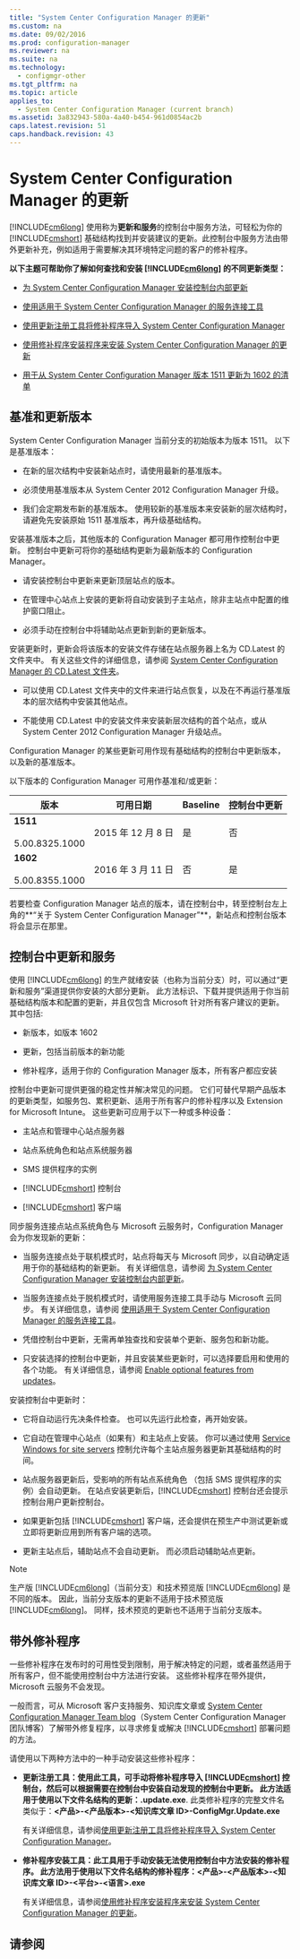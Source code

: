 ```yaml
---
title: "System Center Configuration Manager 的更新"
ms.custom: na
ms.date: 09/02/2016
ms.prod: configuration-manager
ms.reviewer: na
ms.suite: na
ms.technology: 
  - configmgr-other
ms.tgt_pltfrm: na
ms.topic: article
applies_to: 
  - System Center Configuration Manager (current branch)
ms.assetid: 3a832943-580a-4a40-b454-961d0854ac2b
caps.latest.revision: 51
caps.handback.revision: 43
---
```

# System Center Configuration Manager 的更新
[!INCLUDE[cm6long](../LocTest/includes/cm6long_md.md)] 使用称为**更新和服务**的控制台中服务方法，可轻松为你的 [!INCLUDE[cmshort](../LocTest/includes/cmshort_md.md)] 基础结构找到并安装建议的更新。此控制台中服务方法由带外更新补充，例如适用于需要解决其环境特定问题的客户的修补程序。  
  
 **以下主题可帮助你了解如何查找和安装 [!INCLUDE[cm6long](../LocTest/includes/cm6long_md.md)] 的不同更新类型：**  
  
-   [为 System Center Configuration Manager 安装控制台内部更新](../LocTest/Install-in-console-updates-for-System-Center-Configuration-Manager.md)  
  
-   [使用适用于 System Center Configuration Manager 的服务连接工具](../LocTest/Use-the-Service-Connection-Tool-for-System-Center-Configuration-Manager.md)  
  
-   [使用更新注册工具将修补程序导入 System Center Configuration Manager](../LocTest/Use-the-Update-Registration-Tool-to-import-hotfixes-to-System-Center-Configuration-Manager.md)  
  
-   [使用修补程序安装程序来安装 System Center Configuration Manager 的更新](../LocTest/Use-the-Hotfix-Installer-to-install-updates-for-System-Center-Configuration-Manager.md)  
  
-   [用于从 System Center Configuration Manager 版本 1511 更新为 1602 的清单](../Topic/Checklist%20for%20updating%20from%20System%20Center%20Configuration%20Manager%20version%201511%20to%201602.md)  
  
## <a name="bkmk_Baselines"></a>基准和更新版本  
System Center Configuration Manager 当前分支的初始版本为版本 1511。 以下是基准版本：  
  
-   在新的层次结构中安装新站点时，请使用最新的基准版本。  
  
-   必须使用基准版本从 System Center 2012 Configuration Manager 升级。  
  
-   我们会定期发布新的基准版本。 使用较新的基准版本来安装新的层次结构时，请避免先安装原始 1511 基准版本，再升级基础结构。  
  
安装基准版本之后，其他版本的 Configuration Manager 都可用作控制台中更新。 控制台中更新可将你的基础结构更新为最新版本的 Configuration Manager。  
  
-   请安装控制台中更新来更新顶层站点的版本。  
  
-   在管理中心站点上安装的更新将自动安装到子主站点，除非主站点中配置的维护窗口阻止。  
  
-   必须手动在控制台中将辅助站点更新到新的更新版本。  
  
安装更新时，更新会将该版本的安装文件存储在站点服务器上名为 CD.Latest 的文件夹中。 有关这些文件的详细信息，请参阅 [System Center Configuration Manager 的 CD.Latest 文件夹](../LocTest/The-CD.Latest-folder-for-System-Center-Configuration-Manager.md)。  
  
-   可以使用 CD.Latest 文件夹中的文件来进行站点恢复，以及在不再运行基准版本的层次结构中安装其他站点。  
  
-   不能使用 CD.Latest 中的安装文件来安装新层次结构的首个站点，或从 System Center 2012 Configuration Manager 升级站点。  
  
Configuration Manager 的某些更新可用作现有基础结构的控制台中更新版本，以及新的基准版本。  
  
以下版本的 Configuration Manager 可用作基准和\/或更新：  
  
|版本|可用日期|Baseline|控制台中更新|  
|------|--------|------------|----------|  
|**1511**<br /><br />5.00.8325.1000|2015 年 12 月 8 日|是|否|  
|**1602**<br /><br />5.00.8355.1000|2016 年 3 月 11 日|否|是|  
  
若要检查 Configuration Manager 站点的版本，请在控制台中，转至控制台左上角的**“关于 System Center Configuration Manager”**，新站点和控制台版本将会显示在那里。  
  
## <a name="bkmk_inconsole"></a>控制台中更新和服务  
使用 [!INCLUDE[cm6long](../LocTest/includes/cm6long_md.md)] 的生产就绪安装（也称为当前分支）时，可以通过“更新和服务”渠道提供你安装的大部分更新。 此方法标识、下载并提供适用于你当前基础结构版本和配置的更新，并且仅包含 Microsoft 针对所有客户建议的更新。 其中包括:  
  
-   新版本，如版本 1602  
  
-   更新，包括当前版本的新功能  
  
-   修补程序，适用于你的 Configuration Manager 版本，所有客户都应安装  
  
控制台中更新可提供更强的稳定性并解决常见的问题。 它们可替代早期产品版本的更新类型，如服务包、累积更新、适用于所有客户的修补程序以及 Extension for Microsoft Intune。 这些更新可应用于以下一种或多种设备：  
  
-   主站点和管理中心站点服务器  
  
-   站点系统角色和站点系统服务器  
  
-   SMS 提供程序的实例  
  
-   [!INCLUDE[cmshort](../LocTest/includes/cmshort_md.md)] 控制台  
  
-   [!INCLUDE[cmshort](../LocTest/includes/cmshort_md.md)] 客户端  
  
同步服务连接点站点系统角色与 Microsoft 云服务时，Configuration Manager 会为你发现新的更新：  
  
-   当服务连接点处于联机模式时，站点将每天与 Microsoft 同步，以自动确定适用于你的基础结构的新更新。 有关详细信息，请参阅 [为 System Center Configuration Manager 安装控制台内部更新](../LocTest/Install-in-console-updates-for-System-Center-Configuration-Manager.md)。  
  
-   当服务连接点处于脱机模式时，请使用服务连接工具手动与 Microsoft 云同步。 有关详细信息，请参阅 [使用适用于 System Center Configuration Manager 的服务连接工具](../LocTest/Use-the-Service-Connection-Tool-for-System-Center-Configuration-Manager.md)。  
  
-   凭借控制台中更新，无需再单独查找和安装单个更新、服务包和新功能。  
  
-   只安装选择的控制台中更新，并且安装某些更新时，可以选择要启用和使用的各个功能。 有关详细信息，请参阅 [Enable optional features from updates](../LocTest/Install-in-console-updates-for-System-Center-Configuration-Manager.md#bkmk_options)。  
  
安装控制台中更新时：  
  
-   它将自动运行先决条件检查。 也可以先运行此检查，再开始安装。  
  
-   它自动在管理中心站点（如果有）和主站点上安装。 你可以通过使用 [Service Windows for site servers](../LocTest/Install-in-console-updates-for-System-Center-Configuration-Manager.md#bkmk_ServiceWindow) 控制允许每个主站点服务器更新其基础结构的时间。  
  
-   站点服务器更新后，受影响的所有站点系统角色 （包括 SMS 提供程序的实例）会自动更新。 在站点安装更新后，[!INCLUDE[cmshort](../LocTest/includes/cmshort_md.md)] 控制台还会提示控制台用户更新控制台。  
  
-   如果更新包括 [!INCLUDE[cmshort](../LocTest/includes/cmshort_md.md)] 客户端，还会提供在预生产中测试更新或立即将更新应用到所有客户端的选项。  
  
-   更新主站点后，辅助站点不会自动更新。 而必须启动辅助站点更新。  
  
> [!NOTE]  
> 生产版 [!INCLUDE[cm6long](../LocTest/includes/cm6long_md.md)]（当前分支）和技术预览版 [!INCLUDE[cm6long](../LocTest/includes/cm6long_md.md)] 是不同的版本。 因此，当前分支版本的更新不适用于技术预览版 [!INCLUDE[cm6long](../LocTest/includes/cm6long_md.md)]。    同样，技术预览的更新也不适用于当前分支版本。  
  
## <a name="bkmk_outofband"></a>带外修补程序  
一些修补程序在发布时的可用性受到限制，用于解决特定的问题，或者虽然适用于所有客户，但不能使用控制台中方法进行安装。 这些修补程序在带外提供，Microsoft 云服务不会发现。  
  
一般而言，可从 Microsoft 客户支持服务、知识库文章或 [System Center Configuration Manager Team blog](https://blogs.technet.microsoft.com/configmgrteam)（System Center Configuration Manager 团队博客）了解带外修复程序，以寻求修复或解决 [!INCLUDE[cmshort](../LocTest/includes/cmshort_md.md)] 部署问题的方法。  
  
请使用以下两种方法中的一种手动安装这些修补程序：  
  
-   **更新注册工具：**使用此工具，可手动将修补程序导入 [!INCLUDE[cmshort](../LocTest/includes/cmshort_md.md)] 控制台，然后可以根据需要在控制台中安装自动发现的控制台中更新。 此方法适用于使用以下文件名结构的更新：**.update.exe**.  此类修补程序的完整文件名类似于：**\<产品\>\-\<产品版本\>\-\<知识库文章 ID\>\-ConfigMgr.Update.exe**  
  
    有关详细信息，请参阅[使用更新注册工具将修补程序导入 System Center Configuration Manager](../LocTest/Use-the-Update-Registration-Tool-to-import-hotfixes-to-System-Center-Configuration-Manager.md)。  
  
-   **修补程序安装工具：**此工具用于手动安装无法使用控制台中方法安装的修补程序。 此方法用于使用以下文件名结构的修补程序：**\<产品\>\-\<产品版本\>\-\<知识库文章 ID\>\-\<平台\>\-\<语言\>.exe**  
  
    有关详细信息，请参阅[使用修补程序安装程序来安装 System Center Configuration Manager 的更新](../LocTest/Use-the-Hotfix-Installer-to-install-updates-for-System-Center-Configuration-Manager.md)。  
  
## 请参阅
